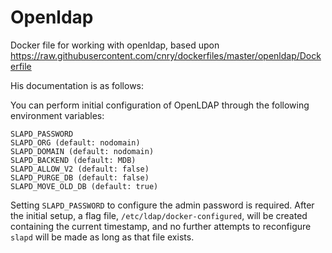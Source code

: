 Openldap
===========

Docker file for working with openldap, based upon https://raw.githubusercontent.com/cnry/dockerfiles/master/openldap/Dockerfile

His documentation is as follows:

You can perform initial configuration of OpenLDAP through the
following environment variables:

```
SLAPD_PASSWORD
SLAPD_ORG (default: nodomain)
SLAPD_DOMAIN (default: nodomain)
SLAPD_BACKEND (default: MDB)
SLAPD_ALLOW_V2 (default: false)
SLAPD_PURGE_DB (default: false)
SLAPD_MOVE_OLD_DB (default: true)
```

Setting `SLAPD_PASSWORD` to configure the admin password is required.
After the initial setup, a flag file, `/etc/ldap/docker-configured`,
will be created containing the current timestamp, and no further
attempts to reconfigure `slapd` will be made as long as that file
exists.
